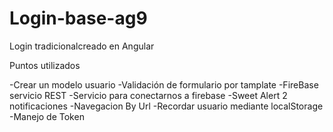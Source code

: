 # Login-base-ag9
Login tradicionalcreado en Angular

Puntos utilizados

-Crear un modelo usuario
-Validación de formulario por tamplate
-FireBase servicio REST
-Servicio para conectarnos a firebase
-Sweet Alert 2 notificaciones
-Navegacion By Url
-Recordar usuario mediante localStorage
-Manejo de Token
